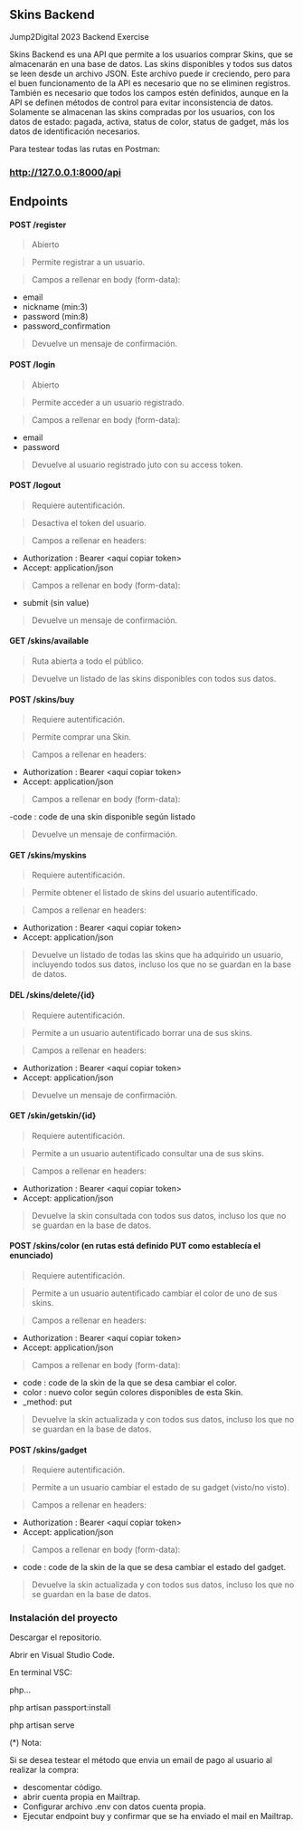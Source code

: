 ## Skins Backend
Jump2Digital 2023 Backend Exercise 

Skins Backend es una API que permite a los usuarios comprar Skins, que se almacenarán en una base de datos.
Las skins disponibles y todos sus datos se leen desde un archivo JSON. 
Este archivo puede ir creciendo, pero para el buen funcionamento de la API es necesario que no se eliminen registros.
También es necesario que todos los campos estén definidos, aunque en la API se definen métodos de control para evitar 
inconsistencia de datos.
Solamente se almacenan las skins compradas por los usuarios, con los datos de estado: pagada, activa, status de color, status de gadget, 
más los datos de identificación necesarios.

Para testear todas las rutas en Postman:

### http://127.0.0.1:8000/api

## Endpoints 

#### POST /register

> Abierto

> Permite registrar a un usuario.

> Campos a rellenar en body (form-data):

- email
- nickname (min:3)
- password (min:8)
- password_confirmation
  
> Devuelve un mensaje de confirmación.

#### POST /login 

> Abierto

> Permite acceder a un usuario registrado.

> Campos a rellenar en body (form-data):

- email
- password
  
> Devuelve al usuario registrado juto con su access token.

#### POST /logout

> Requiere autentificación.

> Desactiva el token del usuario.

> Campos a rellenar en headers:

- Authorization : Bearer <aquí copiar token>
- Accept: application/json
  
> Campos a rellenar en body (form-data):

- submit (sin value)
  
> Devuelve un mensaje de confirmación.

#### GET /skins/available

>  Ruta abierta a todo el público. 
 
>  Devuelve un listado de las skins disponibles con todos sus datos.

####  POST /skins/buy

> Requiere autentificación.

> Permite comprar una Skin.

> Campos a rellenar en headers:

- Authorization : Bearer <aquí copiar token>
- Accept: application/json

> Campos a rellenar en body (form-data):

-code : code de una skin disponible según listado

> Devuelve un mensaje de confirmación.

####  GET /skins/myskins 

> Requiere autentificación.

> Permite obtener el listado de skins del usuario autentificado.

> Campos a rellenar en headers:

- Authorization : Bearer <aquí copiar token>
- Accept: application/json

> Devuelve un listado de todas las skins que ha adquirido un usuario, incluyendo todos sus datos, incluso los que no se guardan en la base de datos.

####  DEL /skins/delete/{id} 

> Requiere autentificación.

> Permite a un usuario autentificado borrar una de sus skins.

> Campos a rellenar en headers:

- Authorization : Bearer <aquí copiar token>
- Accept: application/json

> Devuelve un mensaje de confirmación.

####  GET /skin/getskin/{id} 

> Requiere autentificación.

> Permite a un usuario autentificado consultar una de sus skins.

> Campos a rellenar en headers:

- Authorization : Bearer <aquí copiar token>
- Accept: application/json

> Devuelve la skin consultada con todos sus datos, incluso los que no se guardan en la base de datos.

####  POST /skins/color (en rutas está definido PUT como establecía el enunciado)

> Requiere autentificación.

> Permite a un usuario autentificado cambiar el color de uno de sus skins.

> Campos a rellenar en headers:

- Authorization : Bearer <aquí copiar token>
- Accept: application/json

> Campos a rellenar en body (form-data):

- code : code de la skin de la que se desa cambiar el color.
- color : nuevo color según colores disponibles de esta Skin.
- _method: put
  
> Devuelve la skin actualizada y con todos sus datos, incluso los que no se guardan en la base de datos.

####  POST /skins/gadget 

> Requiere autentificación.

> Permite a un usuario cambiar el estado de su gadget (visto/no visto).

> Campos a rellenar en headers:

- Authorization : Bearer <aquí copiar token>
- Accept: application/json

> Campos a rellenar en body (form-data):

- code : code de la skin de la que se desa cambiar el estado del gadget.
 
> Devuelve la skin actualizada y con todos sus datos, incluso los que no se guardan en la base de datos.

### Instalación del proyecto 

Descargar el repositorio.

Abrir en Visual Studio Code.

En terminal VSC:

php... 

php artisan passport:install

php artisan serve

(*) Nota:

Si se desea testear el método que envia un email de pago al usuario al realizar la compra:

- descomentar código.
- abrir cuenta propia en Mailtrap.
- Configurar archivo .env con datos cuenta propia.
- Ejecutar endpoint buy y confirmar que se ha enviado el mail en Mailtrap.



